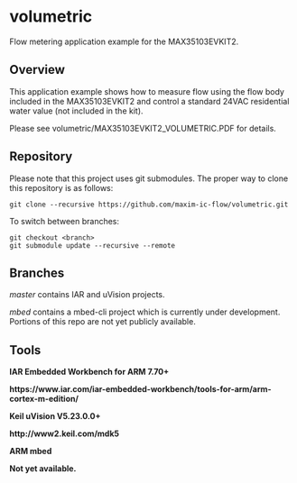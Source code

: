 # volumetric
Flow metering application example for the MAX35103EVKIT2.

## Overview

This application example shows how to measure flow using the flow body included in the MAX35103EVKIT2 and control a standard 24VAC residential water value (not included in the kit).

Please see volumetric/MAX35103EVKIT2_VOLUMETRIC.PDF for details.

## Repository

Please note that this project uses git submodules.  The proper way to clone this repository is as follows:

```
git clone --recursive https://github.com/maxim-ic-flow/volumetric.git
```
To switch between branches:

```
git checkout <branch>
git submodule update --recursive --remote
```

## Branches

<i>master</i> contains IAR and uVision projects.
<p><i>mbed</i> contains a mbed-cli project which is currently under development.  Portions of this repo are not yet publicly available.

## Tools

<b>IAR Embedded Workbench for ARM 7.70+
<p>https://www.iar.com/iar-embedded-workbench/tools-for-arm/arm-cortex-m-edition/

<b>Keil uVision V5.23.0.0+
<p>http://www2.keil.com/mdk5

<b>ARM mbed
<p>Not yet available.
